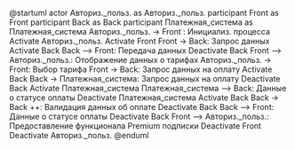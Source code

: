 @startuml
actor         Авториз._польз. as Авториз._польз.
participant   Front as Front
participant   Back as Back
participant   Платежная_система as Платежная_система
Авториз._польз. -> Front : Инициализ. процесса
Activate Авториз._польз.
Activate Front
Front -> Back: Запрос данных
Activate Back
Back --> Front: Передача данных
Deactivate Back
Front --> Авториз._польз.: Отображение данных о тарифах
Авториз._польз.  -> Front: Выбор тарифа
Front -> Back: Запрос данных на оплату
Activate Back
Back -> Платежная_система: Запрос данных на оплату
Deactivate Back
Activate Платежная_система
Платежная_система --> Back: Данные о статусе оплаты
Deactivate Платежная_система
Activate Back
Back -> Back ++: Валидация данных об оплате
Deactivate Back
Back --> Front: Данные о статусе оплаты
Deactivate Back
Front --> Авториз._польз.: Предоставление функционала Premium подписки
Deactivate Front
Deactivate Авториз._польз.
@enduml